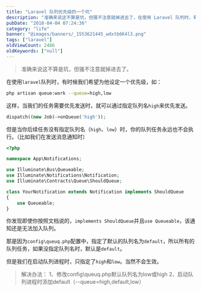 ```yaml
---
title: "Laravel 队列优先级的一个坑"
description: "准确来说这不算是坑，但骚不注意就掉进去了，在使用 Laravel 队列时，有时候我们希望为他设定一个优先级，如 bash php artisan queue:work --queue=high,low 这样，当我们的任务需要优先发送时"
pubDate: "2018-04-04 07:24:36"
category: "life"
banner: "@images/banners/_1553621445_wdxtb6K4l3.png"
tags: ["laravel"]
oldViewCount: 2486
oldKeywords: ["null"]
---
```


> 准确来说这不算是坑，但骚不注意就掉进去了。

在使用`laravel`队列时，有时候我们希望为他设定一个优先级，如：

```bash
php artisan queue:work --queue=high,low
```
这样，当我们的任务需要优先发送时，就可以通过指定队列名`high`来优先发送。

```php
dispatch((new Job)->onQueue('high'));
```
但是当你后续任务没有指定队列名（`high`、`low`）时，你的队列任务永远也不会执行。（比如我们在发送消息通知时）

```php
<?php

namespace App\Notifications;

use Illuminate\Bus\Queueable;
use Illuminate\Notifications\Notification;
use Illuminate\Contracts\Queue\ShouldQueue;

class YourNotification extends Notification implements ShouldQueue
{
    use Queueable;
}
```
你发现即使你按照文档说的，`implements ShouldQueue`并且`use Queueable`，该通知还是无法加入队列。

那是因为`config\queuq.php`配置中，指定了默认的队列名为`default`，所以所有的队列任务，如果没指定队列名时，默认是`default`。

但是我们在启动队列进程时，只指定了`high`和`low`。当然不会生效。

> 解决办法：
>  1、修改config\queuq.php默认队列名为low或high
>  2、启动队列进程时添加default（--queue=high,default,low）

